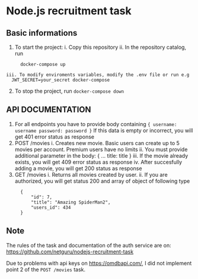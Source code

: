 # Node.js recruitment task

## Basic informations
  
  1. To start the project:
    i. Copy this repository
    ii. In the repository catalog, run
      ```
        docker-compose up
      ```
    iii. To modify enviroments variables, modify the .env file or run e.g
      JWT_SECRET=your_secret docker-compose
  2. To stop the project, run
    ```
      docker-compose down
    ```
     
## API DOCUMENTATION

  1. For all endpoints you have to provide body containing
    ```
    {
      username: username
      password: password
    }
    ```
    If this data is empty or incorrect, you will get 401 error status as response
  2. POST /movies
    i. Creates new movie. Basic users can create up to 5 movies per account. Premium users have no limits
    ii. You must provide additional parameter in the body:
    {
      ...
      title: title
    }
    iii. If the movie already exists, you will get 409 error status as response
    iv. After succesfully adding a movie, you will get 200 status as response
  3. GET /movies
    i. Returns all movies created by user.
    ii. If you are authorized, you will get status 200 and array of object of following type
      ```
        {
            "id": 7,
            "title": "Amazing SpiderMan2",
            "users_id": 434
        }
      ```

## Note

  The rules of the task and documentation of the auth service are on:
  https://github.com/netguru/nodejs-recruitment-task

  Due to problems with api keys on https://omdbapi.com/, I did not implement point 2 of the 
  `POST /movies` task.
    